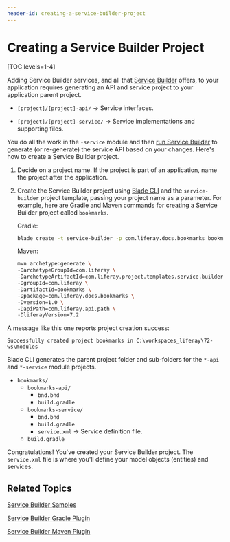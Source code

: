 ```yaml
---
header-id: creating-a-service-builder-project
---
```


# Creating a Service Builder Project

[TOC levels=1-4]

Adding Service Builder services, and all that [Service
Builder](/docs/7-2/appdev/-/knowledge_base/a/service-builder) offers, to your
application requires generating an API and service project to your application
parent project. 

-   `[project]/[project]-api/` &rarr; Service interfaces.  

-   `[project]/[project]-service/` &rarr; Service implementations and 
    supporting files. 

You do all the work in the `-service` module and then [run Service
Builder](/docs/7-2/appdev/-/knowledge_base/a/running-service-builder) to
generate (or re-generate) the service API based on your changes. Here's how to
create a Service Builder project. 

1.  Decide on a project name. If the project is part of an application, name the
    project after the application. 

2.  Create the Service Builder project using [Blade
    CLI](/docs/7-2/reference/-/knowledge_base/r/blade-cli) and the
    `service-builder` project template, passing your project name as a
    parameter. For example, here are Gradle and Maven commands for creating a
    Service Builder project called `bookmarks`. 

    Gradle: 
    
    ```bash
    blade create -t service-builder -p com.liferay.docs.bookmarks bookmarks
    ```
    
    Maven:
    
    ```bash
    mvn archetype:generate \
    -DarchetypeGroupId=com.liferay \
    -DarchetypeArtifactId=com.liferay.project.templates.service.builder \
    -DgroupId=com.liferay \
    -DartifactId=bookmarks \
    -Dpackage=com.liferay.docs.bookmarks \
    -Dversion=1.0 \
    -DapiPath=com.liferay.api.path \
    -DliferayVersion=7.2
    ```

A message like this one reports project creation success:

```
Successfully created project bookmarks in C:\workspaces_liferay\72-ws\modules
```

Blade CLI generates the parent project folder and sub-folders for the `*-api`
and `*-service` module projects. 

-   `bookmarks/`
    -   `bookmarks-api/`
        -   `bnd.bnd`
        -   `build.gradle`
    -   `bookmarks-service/`
        -   `bnd.bnd`
        -   `build.gradle`
        -   `service.xml` &rarr; Service definition file.
    -   `build.gradle`

Congratulations! You've created your Service Builder project. The `service.xml`
file is where you'll define your model objects (entities) and services. 

## Related Topics 

[Service Builder Samples](/docs/7-2/reference/-/knowledge_base/r/blade-cli)

[Service Builder Gradle Plugin](/docs/7-2/reference/-/knowledge_base/r/service-builder-gradle-plugin)

[Service Builder Maven Plugin](/docs/7-2/reference/-/knowledge_base/r/service-builder-plugin)
